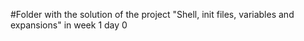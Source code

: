 #Folder with the solution of the project "Shell, init files, variables and expansions" in week 1 day 0